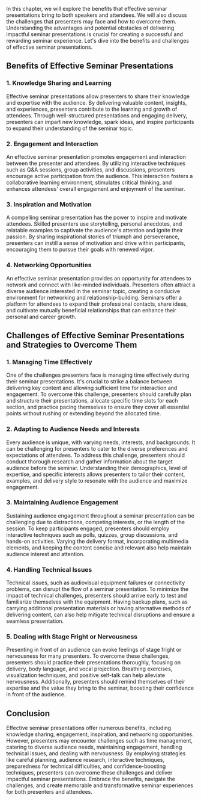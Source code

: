 
In this chapter, we will explore the benefits that effective seminar presentations bring to both speakers and attendees. We will also discuss the challenges that presenters may face and how to overcome them. Understanding the advantages and potential obstacles of delivering impactful seminar presentations is crucial for creating a successful and rewarding seminar experience. Let's dive into the benefits and challenges of effective seminar presentations.

## Benefits of Effective Seminar Presentations

### 1\. Knowledge Sharing and Learning

Effective seminar presentations allow presenters to share their knowledge and expertise with the audience. By delivering valuable content, insights, and experiences, presenters contribute to the learning and growth of attendees. Through well-structured presentations and engaging delivery, presenters can impart new knowledge, spark ideas, and inspire participants to expand their understanding of the seminar topic.

### 2\. Engagement and Interaction

An effective seminar presentation promotes engagement and interaction between the presenter and attendees. By utilizing interactive techniques such as Q&A sessions, group activities, and discussions, presenters encourage active participation from the audience. This interaction fosters a collaborative learning environment, stimulates critical thinking, and enhances attendees' overall engagement and enjoyment of the seminar.

### 3\. Inspiration and Motivation

A compelling seminar presentation has the power to inspire and motivate attendees. Skilled presenters use storytelling, personal anecdotes, and relatable examples to captivate the audience's attention and ignite their passion. By sharing inspirational stories of triumph and perseverance, presenters can instill a sense of motivation and drive within participants, encouraging them to pursue their goals with renewed vigor.

### 4\. Networking Opportunities

An effective seminar presentation provides an opportunity for attendees to network and connect with like-minded individuals. Presenters often attract a diverse audience interested in the seminar topic, creating a conducive environment for networking and relationship-building. Seminars offer a platform for attendees to expand their professional contacts, share ideas, and cultivate mutually beneficial relationships that can enhance their personal and career growth.

## Challenges of Effective Seminar Presentations and Strategies to Overcome Them

### 1\. Managing Time Effectively

One of the challenges presenters face is managing time effectively during their seminar presentations. It's crucial to strike a balance between delivering key content and allowing sufficient time for interaction and engagement. To overcome this challenge, presenters should carefully plan and structure their presentations, allocate specific time slots for each section, and practice pacing themselves to ensure they cover all essential points without rushing or extending beyond the allocated time.

### 2\. Adapting to Audience Needs and Interests

Every audience is unique, with varying needs, interests, and backgrounds. It can be challenging for presenters to cater to the diverse preferences and expectations of attendees. To address this challenge, presenters should conduct thorough research and gather information about the target audience before the seminar. Understanding their demographics, level of expertise, and specific interests allows presenters to tailor their content, examples, and delivery style to resonate with the audience and maximize engagement.

### 3\. Maintaining Audience Engagement

Sustaining audience engagement throughout a seminar presentation can be challenging due to distractions, competing interests, or the length of the session. To keep participants engaged, presenters should employ interactive techniques such as polls, quizzes, group discussions, and hands-on activities. Varying the delivery format, incorporating multimedia elements, and keeping the content concise and relevant also help maintain audience interest and attention.

### 4\. Handling Technical Issues

Technical issues, such as audiovisual equipment failures or connectivity problems, can disrupt the flow of a seminar presentation. To minimize the impact of technical challenges, presenters should arrive early to test and familiarize themselves with the equipment. Having backup plans, such as carrying additional presentation materials or having alternative methods of delivering content, can also help mitigate technical disruptions and ensure a seamless presentation.

### 5\. Dealing with Stage Fright or Nervousness

Presenting in front of an audience can evoke feelings of stage fright or nervousness for many presenters. To overcome these challenges, presenters should practice their presentations thoroughly, focusing on delivery, body language, and vocal projection. Breathing exercises, visualization techniques, and positive self-talk can help alleviate nervousness. Additionally, presenters should remind themselves of their expertise and the value they bring to the seminar, boosting their confidence in front of the audience.

## Conclusion

Effective seminar presentations offer numerous benefits, including knowledge sharing, engagement, inspiration, and networking opportunities. However, presenters may encounter challenges such as time management, catering to diverse audience needs, maintaining engagement, handling technical issues, and dealing with nervousness. By employing strategies like careful planning, audience research, interactive techniques, preparedness for technical difficulties, and confidence-boosting techniques, presenters can overcome these challenges and deliver impactful seminar presentations. Embrace the benefits, navigate the challenges, and create memorable and transformative seminar experiences for both presenters and attendees.
